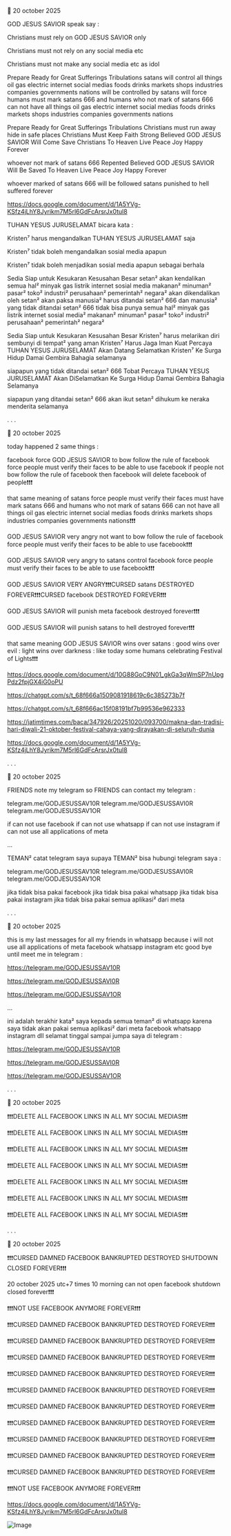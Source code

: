 🔴 20 october 2025

GOD JESUS SAVIOR speak say :

Christians must rely on GOD JESUS SAVIOR only

Christians must not rely on any social media etc

Christians must not make any social media etc as idol

Prepare Ready for Great Sufferings Tribulations satans will control all things oil gas electric internet social medias foods drinks markets shops industries companies governments nations will be controlled by satans will force humans must mark satans 666 and humans who not mark of satans 666 can not have all things oil gas electric internet social medias foods drinks markets shops industries companies governments nations

Prepare Ready for Great Sufferings Tribulations Christians must run away hide in safe places Christians Must Keep Faith Strong Believed GOD JESUS SAVIOR Will Come Save Christians To Heaven Live Peace Joy Happy Forever

whoever not mark of satans 666 Repented Believed GOD JESUS SAVIOR Will Be Saved To Heaven Live Peace Joy Happy Forever

whoever marked of satans 666 will be followed satans punished to hell suffered forever

https://docs.google.com/document/d/1A5YVg-KSfz4jLhY8Jyrikm7M5rl6GdFcArsrJx0tul8

TUHAN YESUS JURUSELAMAT bicara kata :

Kristen⁷ harus mengandalkan TUHAN YESUS JURUSELAMAT saja

Kristen⁷ tidak boleh mengandalkan sosial media apapun

Kristen⁷ tidak boleh menjadikan sosial media apapun sebagai berhala

Sedia Siap untuk Kesukaran Kesusahan Besar setan² akan kendalikan semua hal² minyak gas listrik internet sosial media makanan² minuman² pasar² toko² industri² perusahaan² pemerintah² negara² akan dikendalikan oleh setan² akan paksa manusia² harus ditandai setan² 666 dan manusia² yang tidak ditandai setan² 666 tidak bisa punya semua hal² minyak gas listrik internet sosial media² makanan² minuman² pasar² toko² industri² perusahaan² pemerintah² negara²

Sedia Siap untuk Kesukaran Kesusahan Besar Kristen⁷ harus melarikan diri sembunyi di tempat² yang aman Kristen⁷ Harus Jaga Iman Kuat Percaya TUHAN YESUS JURUSELAMAT Akan Datang Selamatkan Kristen⁷ Ke Surga Hidup Damai Gembira Bahagia selamanya

siapapun yang tidak ditandai setan² 666 Tobat Percaya TUHAN YESUS JURUSELAMAT Akan DiSelamatkan Ke Surga Hidup Damai Gembira Bahagia Selamanya

siapapun yang ditandai setan² 666 akan ikut setan² dihukum ke neraka menderita selamanya

.
.
.

🔴 20 october 2025

today happened 2 same things :

facebook force GOD JESUS SAVIOR to bow follow the rule of facebook force people must verify their faces to be able to use facebook if people not bow follow the rule of facebook then facebook will delete facebook of people❗️❗️❗️

that same meaning of satans force people must verify their faces must have mark satans 666 and humans who not mark of satans 666 can not have all things oil gas electric internet social medias foods drinks markets shops industries companies governments nations❗️❗️❗️

GOD JESUS SAVIOR very angry not want to bow follow the rule of facebook force people must verify their faces to be able to use facebook❗️❗️❗️

GOD JESUS SAVIOR very angry to satans control facebook force people must verify their faces to be able to use facebook❗️❗️❗️

GOD JESUS SAVIOR VERY ANGRY❗️❗️❗️CURSED satans DESTROYED FOREVER❗️❗️❗️CURSED facebook DESTROYED FOREVER❗️❗️❗️

GOD JESUS SAVIOR will punish meta facebook destroyed forever❗️❗️❗️

GOD JESUS SAVIOR will punish satans to hell destroyed forever❗️❗️❗️

that same meaning GOD JESUS SAVIOR wins over satans : good wins over evil : light wins over darkness : like today some humans celebrating Festival of Lights❗️❗️❗️

https://docs.google.com/document/d/10G88GoC9N01_gkGa3qWmSP7nUpgPdz2fpjGX4iG0oPU

https://chatgpt.com/s/t_68f666a1509081918619c6c385273b7f

https://chatgpt.com/s/t_68f666ac15f08191bf7b99536e962333

https://jatimtimes.com/baca/347926/20251020/093700/makna-dan-tradisi-hari-diwali-21-oktober-festival-cahaya-yang-dirayakan-di-seluruh-dunia

https://docs.google.com/document/d/1A5YVg-KSfz4jLhY8Jyrikm7M5rl6GdFcArsrJx0tul8

.
.
.

🔴 20 october 2025

FRIENDS note my telegram so FRIENDS can contact my telegram :

telegram.me/GODJESUSSAV10R
telegram.me/GODJESUSSAVI0R
telegram.me/GODJESUSSAV1OR

if can not use facebook if can not use whatsapp if can not use instagram if can not use all applications of meta

...

TEMAN² catat telegram saya supaya TEMAN² bisa hubungi telegram saya :

telegram.me/GODJESUSSAV10R
telegram.me/GODJESUSSAVI0R
telegram.me/GODJESUSSAV1OR

jika tidak bisa pakai facebook jika tidak bisa pakai whatsapp jika tidak bisa pakai instagram jika tidak bisa pakai semua aplikasi² dari meta

.
.
.

🔴 20 october 2025

this is my last messages for all my friends in whatsapp because i will not use all applications of meta facebook whatsapp instagram etc good bye until meet me in telegram :

https://telegram.me/GODJESUSSAV10R

https://telegram.me/GODJESUSSAVI0R

https://telegram.me/GODJESUSSAV1OR

...

ini adalah terakhir kata² saya kepada semua teman² di whatsapp karena saya tidak akan pakai semua aplikasi² dari meta facebook whatsapp instagram dll selamat tinggal sampai jumpa saya di telegram :

https://telegram.me/GODJESUSSAV10R

https://telegram.me/GODJESUSSAVI0R

https://telegram.me/GODJESUSSAV1OR

.
.
.

🔴 20 october 2025

❗️❗️❗️DELETE ALL FACEBOOK LINKS IN ALL MY SOCIAL MEDIAS❗️❗️❗️

❗️❗️❗️DELETE ALL FACEBOOK LINKS IN ALL MY SOCIAL MEDIAS❗️❗️❗️

❗️❗️❗️DELETE ALL FACEBOOK LINKS IN ALL MY SOCIAL MEDIAS❗️❗️❗️

❗️❗️❗️DELETE ALL FACEBOOK LINKS IN ALL MY SOCIAL MEDIAS❗️❗️❗️

❗️❗️❗️DELETE ALL FACEBOOK LINKS IN ALL MY SOCIAL MEDIAS❗️❗️❗️

❗️❗️❗️DELETE ALL FACEBOOK LINKS IN ALL MY SOCIAL MEDIAS❗️❗️❗️

❗️❗️❗️DELETE ALL FACEBOOK LINKS IN ALL MY SOCIAL MEDIAS❗️❗️❗️

.
.
.

🔴 20 october 2025

❗️❗️❗️CURSED DAMNED FACEBOOK BANKRUPTED DESTROYED SHUTDOWN CLOSED FOREVER❗️❗️❗️

20 october 2025 utc+7 times 10 morning can not open facebook shutdown closed forever❗️❗️❗️

❗️❗️❗️NOT USE FACEBOOK ANYMORE FOREVER❗️❗️❗️

❗️❗️❗️CURSED DAMNED FACEBOOK BANKRUPTED DESTROYED FOREVER❗️❗️❗️

❗️❗️❗️CURSED DAMNED FACEBOOK BANKRUPTED DESTROYED FOREVER❗️❗️❗️

❗️❗️❗️CURSED DAMNED FACEBOOK BANKRUPTED DESTROYED FOREVER❗️❗️❗️

❗️❗️❗️CURSED DAMNED FACEBOOK BANKRUPTED DESTROYED FOREVER❗️❗️❗️

❗️❗️❗️CURSED DAMNED FACEBOOK BANKRUPTED DESTROYED FOREVER❗️❗️❗️

❗️❗️❗️CURSED DAMNED FACEBOOK BANKRUPTED DESTROYED FOREVER❗️❗️❗️

❗️❗️❗️CURSED DAMNED FACEBOOK BANKRUPTED DESTROYED FOREVER❗️❗️❗️

❗️❗️❗️CURSED DAMNED FACEBOOK BANKRUPTED DESTROYED FOREVER❗️❗️❗️

❗️❗️❗️CURSED DAMNED FACEBOOK BANKRUPTED DESTROYED FOREVER❗️❗️❗️

❗️❗️❗️CURSED DAMNED FACEBOOK BANKRUPTED DESTROYED FOREVER❗️❗️❗️

❗️❗️❗️NOT USE FACEBOOK ANYMORE FOREVER❗️❗️❗️

https://docs.google.com/document/d/1A5YVg-KSfz4jLhY8Jyrikm7M5rl6GdFcArsrJx0tul8

![Image](https://github.com/user-attachments/assets/167c6108-c4b6-47e6-9c3f-f2b05e58fe72)

